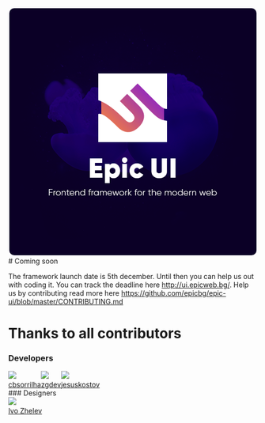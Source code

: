 <div align="center">
        <img src="docs/public/images/epicui-logo.png" height="" style="border-radius: 10px;margin-top:13px">
</div>
# Coming soon

The framework launch date is 5th december. Until then you can help us out with coding it.
You can track the deadline here http://ui.epicweb.bg/. Help us by contributing
read more here https://github.com/epicbg/epic-ui/blob/master/CONTRIBUTING.md

# Thanks to all contributors
### Developers
<div class="contributors">
    <div>
        <img height="80px" src="https://avatars0.githubusercontent.com/u/10548750?s=400&v=4">
        <br>
        <a href="https://github.com/cbsorrilha">cbsorrilha</a>
    </div>
    <div>
        <img height="80px" src="https://scontent.fsof4-1.fna.fbcdn.net/v/t1.0-9/70424154_122680139124633_5613872927066816512_n.jpg?_nc_cat=106&_nc_oc=AQl72a9HY2Cs3Lqm5NQjWsQfw4Ba-Z5kTCGhF0pl4JRYCgMWLK3Y6qTkLsu-ZEBZkmM&_nc_ht=scontent.fsof4-1.fna&oh=6d0a8dfc6c1c6612485bdbeb27dcef76&oe=5E261A53">
        <br>
        <a href="https://github.com/zhoraygevorgyan">zgdev</a>
    </div>
    <div>
        <img height="80px" src=https://avatars1.githubusercontent.com/u/56232918?s=460&v=4">
        <br>
        <a href="https://github.com/orgs/epicbg/people/jesuskostov">jesuskostov</a>
    </div>
</div>
### Designers
<div class="contributors">
    <div>
        <img width="80px" src="https://scontent.fsof4-1.fna.fbcdn.net/v/t1.0-9/31720482_1857265067658528_2258802968314773504_n.jpg?_nc_cat=110&_nc_oc=AQlDpR-n6tq7UqpX2boIroE73ir2iSlwxB2fBL1d82JuyX5Z4yAzIDIvBT3_ppLdp0s&_nc_ht=scontent.fsof4-1.fna&oh=becd3ed9d484d326840d7c4a265545b5&oe=5E64A05A">
        <br>
        <a href="https://web.facebook.com/IvoM.Zhelev">Ivo Zhelev</a>
    </div>
</div>

<style>
.contributors {
    display:flex;
}
</style>